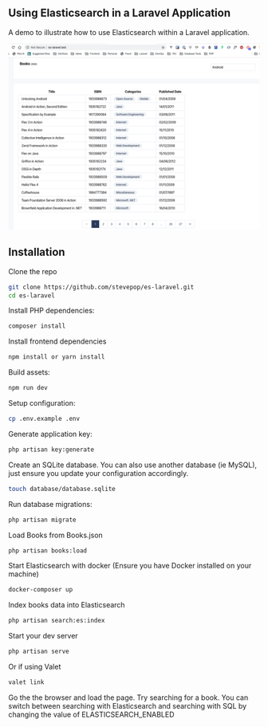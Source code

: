 ## Using Elasticsearch in a Laravel Application

A demo to illustrate how to use Elasticsearch within a Laravel application.

![](https://raw.githubusercontent.com/stevepop/es-laravel/master/public/images/books.png)

## Installation

Clone the repo

```sh
git clone https://github.com/stevepop/es-laravel.git
cd es-laravel
```

Install PHP dependencies:

```sh
composer install
```

Install frontend dependencies

```sh
npm install or yarn install
```

Build assets:

```sh
npm run dev
```

Setup configuration:

```sh
cp .env.example .env
```

Generate application key:

```sh
php artisan key:generate
```

Create an SQLite database. You can also use another database (ie MySQL), just ensure you update your configuration accordingly.

```sh
touch database/database.sqlite
```

Run database migrations:

```sh
php artisan migrate
```

Load Books from Books.json

```sh
php artisan books:load
```

Start Elasticsearch with docker (Ensure you have Docker installed on your machine)

```sh
docker-composer up
```

Index books data into Elasticsearch

```sh
php artisan search:es:index
```

Start your dev server

```sh
php artisan serve
```

Or if using Valet

```sh
valet link
```

Go the the browser and load the page. Try searching for a book. You can switch between searching with Elasticsearch and searching with SQL by changing the value of ELASTICSEARCH_ENABLED
